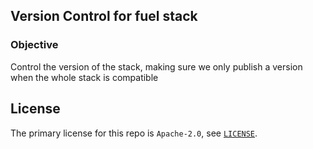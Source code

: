 ## Version Control for fuel stack

### Objective

Control the version of the stack, making sure we only publish a version when the whole stack is compatible

## License

The primary license for this repo is `Apache-2.0`, see [`LICENSE`](./LICENSE).
